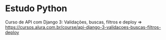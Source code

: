 # Estudo Python

Curso de API com Django 3: Validações, buscas, filtros e deploy => https://cursos.alura.com.br/course/api-django-3-validacoes-buscas-filtros-deploy
